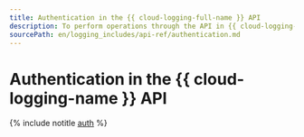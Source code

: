 ```yaml
---
title: Authentication in the {{ cloud-logging-full-name }} API
description: To perform operations through the API in {{ cloud-logging-full-name }}, get an IAM token for your account.
sourcePath: en/logging_includes/api-ref/authentication.md
---
```


# Authentication in the {{ cloud-logging-name }} API

{% include notitle [auth](../../_includes/authentication.md) %}